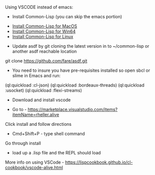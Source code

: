 Using VSCODE instead of emacs:

- Install Common-Lisp (you can skip the emacs portion)

* [Install Common-Lisp for MacOS](MACOS.md)
* [Install Common-Lisp for Win64](WINDOWS.md)
* [Install Common-Lisp for Linux](https://lisp-lang.org/learn/getting-started/)

- Update asdf by git cloning the latest version in to ~/common-lisp or another asdf reachable location

git clone https://github.com/fare/asdf.git

- You need to insure you have pre-requisites installed so open sbcl or slime in Emacs and run:

(ql:quickload :cl-json)
(ql:quickload :bordeaux-threads)
(ql:quickload :usocket)
(ql:quickload :flexi-streams)

- Download and install vscode

- Go to - https://marketplace.visualstudio.com/items?itemName=rheller.alive

Click install and follow directions

- Cmd+Shift+P - type shell command <enter>

Go through install

- load up a .lisp file and the REPL should load

More info on using VSCode - https://lispcookbook.github.io/cl-cookbook/vscode-alive.html